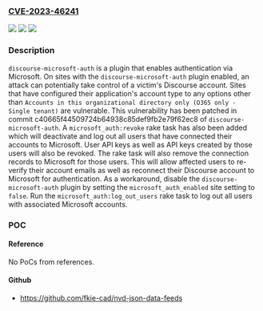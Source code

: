 ### [CVE-2023-46241](https://cve.mitre.org/cgi-bin/cvename.cgi?name=CVE-2023-46241)
![](https://img.shields.io/static/v1?label=Product&message=discourse-microsoft-auth&color=blue)
![](https://img.shields.io/static/v1?label=Version&message=%3D%20%3C%20c40665f44509724b64938c85def9fb2e79f62ec8%20&color=brighgreen)
![](https://img.shields.io/static/v1?label=Vulnerability&message=CWE-863%3A%20Incorrect%20Authorization&color=brighgreen)

### Description

`discourse-microsoft-auth` is a plugin that enables authentication via Microsoft. On sites with the `discourse-microsoft-auth` plugin enabled, an attack can potentially take control of a victim's Discourse account. Sites that have configured their application's account type to any options other than `Accounts in this organizational directory only (O365 only - Single tenant)` are vulnerable. This vulnerability has been patched in commit c40665f44509724b64938c85def9fb2e79f62ec8 of `discourse-microsoft-auth`. A `microsoft_auth:revoke` rake task has also been added which will deactivate and log out all users that have connected their accounts to Microsoft. User API keys as well as API keys created by those users will also be revoked. The rake task will also remove the connection records to Microsoft for those users. This will allow affected users to re-verify their account emails as well as reconnect their Discourse account to Microsoft for authentication. As a workaround, disable the `discourse-microsoft-auth` plugin by setting the `microsoft_auth_enabled` site setting to `false`. Run the `microsoft_auth:log_out_users` rake task to log out all users with associated Microsoft accounts.

### POC

#### Reference
No PoCs from references.

#### Github
- https://github.com/fkie-cad/nvd-json-data-feeds

